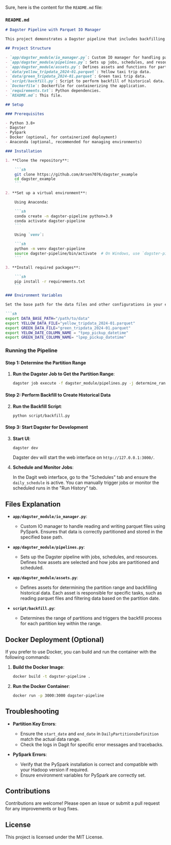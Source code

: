 Sure, here is the content for the `README.md` file:

### `README.md`

```markdown
# Dagster Pipeline with Parquet IO Manager

This project demonstrates a Dagster pipeline that includes backfilling historical data and loading daily partitions from parquet files using PySpark. The pipeline is configured to handle partitioned data and schedule jobs to run on a daily basis.

## Project Structure

- `app/dagster_module/io_manager.py`: Custom IO manager for handling parquet files with PySpark.
- `app/dagster_module/pipelines.py`: Sets up jobs, schedules, and resources for the Dagster pipeline.
- `app/dagster_module/assets.py`: Defines assets and functions for partition range determination and data backfill.
- `data/yellow_tripdata_2024-01.parquet`: Yellow taxi trip data.
- `data/green_tripdata_2024-01.parquet`: Green taxi trip data.
- `script/backfill.py`: Script to perform backfill of historical data.
- `Dockerfile`: Dockerfile for containerizing the application.
- `requirements.txt`: Python dependencies.
- `README.md`: This file.

## Setup

### Prerequisites

- Python 3.8+
- Dagster
- PySpark
- Docker (optional, for containerized deployment)
- Anaconda (optional, recommended for managing environments)

### Installation

1. **Clone the repository**:

    ```sh
    git clone https://github.com/Arsen7076/dagster_example
    cd dagster_example
    ```

2. **Set up a virtual environment**:

    Using Anaconda:

    ```sh
    conda create -n dagster-pipeline python=3.9
    conda activate dagster-pipeline
    ```

    Using `venv`:

    ```sh
    python -m venv dagster-pipeline
    source dagster-pipeline/bin/activate  # On Windows, use `dagster-pipeline\Scripts\activate`
    ```

3. **Install required packages**:

    ```sh
    pip install -r requirements.txt
    ```

### Environment Variables

Set the base path for the data files and other configurations in your environment:

```sh
export DATA_BASE_PATH="/path/to/data"
export YELLOW_DATA_FILE="yellow_tripdata_2024-01.parquet"
export GREEN_DATA_FILE="green_tripdata_2024-01.parquet"
export YELOW_DATE_COLUMN_NAME = "tpep_pickup_datetime"
export GREEN_DATE_COLUMN_NAME= "lpep_pickup_datetime" 
```

### Running the Pipeline

#### Step 1: Determine the Partition Range

1. **Run the Dagster Job to Get the Partition Range**:

    ```sh
    dagster job execute -f dagster_module/pipelines.py -j determine_range_job
    ```

#### Step 2: Perform Backfill to Create Historical Data

2. **Run the Backfill Script**:

    ```sh
    python script/backfill.py
    ```

#### Step 3: Start Dagster for Development

3. **Start UI**:

    ```sh
    dagster dev
    ```

    Dagster dev will start the web interface on `http://127.0.0.1:3000/`.

4. **Schedule and Monitor Jobs**:

    In the Dagit web interface, go to the "Schedules" tab and ensure the `daily_schedule` is active. You can manually trigger jobs or monitor the scheduled runs in the "Run History" tab.

## Files Explanation

- **`app/dagster_module/io_manager.py`**:
  - Custom IO manager to handle reading and writing parquet files using PySpark. Ensures that data is correctly partitioned and stored in the specified base path.

- **`app/dagster_module/pipelines.py`**:
  - Sets up the Dagster pipeline with jobs, schedules, and resources. Defines how assets are selected and how jobs are partitioned and scheduled.

- **`app/dagster_module/assets.py`**:
  - Defines assets for determining the partition range and backfilling historical data. Each asset is responsible for specific tasks, such as reading parquet files and filtering data based on the partition date.

- **`script/backfill.py`**:
  - Determines the range of partitions and triggers the backfill process for each partition key within the range.

## Docker Deployment (Optional)

If you prefer to use Docker, you can build and run the container with the following commands:

1. **Build the Docker Image**:

    ```sh
    docker build -t dagster-pipeline .
    ```

2. **Run the Docker Container**:

    ```sh
    docker run -p 3000:3000 dagster-pipeline
    ```

## Troubleshooting

- **Partition Key Errors**:
  - Ensure the `start_date` and `end_date` in `DailyPartitionsDefinition` match the actual data range.
  - Check the logs in Dagit for specific error messages and tracebacks.

- **PySpark Errors**:
  - Verify that the PySpark installation is correct and compatible with your Hadoop version if required.
  - Ensure environment variables for PySpark are correctly set.

## Contributions

Contributions are welcome! Please open an issue or submit a pull request for any improvements or bug fixes.

## License

This project is licensed under the MIT License.

